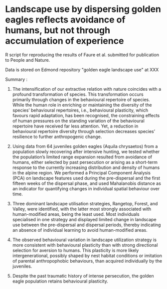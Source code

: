 # Landscape use by dispersing golden eagles reflects avoidance of humans, but not through accumulation of experience

R script for reproducing the results of Faure et al. submitted for publication to People and Nature. 

Data is stored on Edmond repository "golden eagle landscape use" at XXX

Summary : 

1.	The intensification of our extractive relation with nature coincides with a profound transformation of species. This transformation occurs primarily through changes in the behavioural repertoire of species. While the human role in enriching or maintaining the diversity of the species’ behavioural repertoires, i.e., behavioural plasticity, which favours rapid adaptation, has been recognised, the constraining effects of human pressures on the standing variation of the behavioural repertoire have received far less attention. Yet, a reduction in behavioural repertoire diversity through selection decreases species’ resilience to further anthropogenic change. 

2.	Using data from 64 juveniles golden eagles  (Aquila chrysaetos) from a population slowly recovering after intensive hunting, we tested whether the population’s limited range expansion resulted from avoidance of humans, either selected by past persecution or arising as a short-term response to the currently increasing distribution and density of humans in the alpine region. We performed a Principal Component Analysis (PCA) on landscape features used during the pre-dispersal and the first fifteen weeks of the dispersal phase, and used Mahalanobis distance as an indicator for quantifying changes in individual spatial behaviour over time.

3.	Three dominant landscape utilisation strategies, Rangetop, Forest, and Valley, were identified, with the latter most strongly associated with human-modified areas, being the least used. Most individuals specialised in one strategy and displayed limited change in landscape use between the pre-dispersal and dispersal periods, thereby indicating an absence of individual learning to avoid human-modified areas.

4.	The observed behavioural variation in landscape utilization strategy is more consistent with behavioural plasticity than with strong directional selection for aversion to humans. This plasticity is more likely intergenerational, possibly shaped by nest habitat conditions or imitation of parental anthropophobic behaviours, than acquired individually by the juveniles.

5. Despite the past traumatic history of intense persecution, the golden eagle population retains behavioural plasticity.
